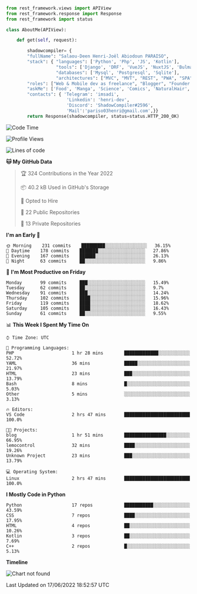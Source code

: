 ###
```python
from rest_framework.views import APIView
from rest_framework.response import Response
from rest_framework import status

class AboutMe(APIView):

    def get(self, request):

        shadowcompiler= {
        "fullName": "Salaou-Deen Henri-Joël Abiodoun PARAISO",
        "stack": { "languages": ['Python', 'Php', 'JS', 'Kotlin'],
                   "tools": ['Django', 'DRF', 'VueJS', 'NuxtJS', 'Bulma', 'Beufy'],
                   "databases": ['Mysql', 'Postgresql', 'Sqlite'],
                   "architectures": ["MVC", "MVT", "REST", "PWA", "SPA"]},        
        "roles": ["Web & Mobile dev as freelance", "Blogger", "Founder at @henrid3v", "Mentor"],
        "askMe": ['Food', 'Manga', 'Science', 'Comics', 'NaturalHair', 'Photography', 'Tech', 'Programming'],
        "contacts": { 'Telegram': 'imsadi',
                       'Linkedin': 'henri-dev',
                       'Discord': 'ShadowCompiler#2596',
                       'Mail':'pariso03henri@gmail.com',}}
        return Response(shadowcompiler, status=status.HTTP_200_OK)

```                    

<!--START_SECTION:waka-->
![Code Time](http://img.shields.io/badge/Code%20Time-0%20secs-blue)

![Profile Views](http://img.shields.io/badge/Profile%20Views-3-blue)

![Lines of code](https://img.shields.io/badge/From%20Hello%20World%20I%27ve%20Written-57%20Thousand%20lines%20of%20code-blue)

**🐱 My GitHub Data** 

> 🏆 324 Contributions in the Year 2022
 > 
> 📦 40.2 kB Used in GitHub's Storage 
 > 
> 💼 Opted to Hire
 > 
> 📜 22 Public Repositories 
 > 
> 🔑 13 Private Repositories  
 > 
**I'm an Early 🐤** 

```text
🌞 Morning    231 commits    █████████░░░░░░░░░░░░░░░░   36.15% 
🌆 Daytime    178 commits    ███████░░░░░░░░░░░░░░░░░░   27.86% 
🌃 Evening    167 commits    ██████░░░░░░░░░░░░░░░░░░░   26.13% 
🌙 Night      63 commits     ██░░░░░░░░░░░░░░░░░░░░░░░   9.86%

```
📅 **I'm Most Productive on Friday** 

```text
Monday       99 commits     ███░░░░░░░░░░░░░░░░░░░░░░   15.49% 
Tuesday      62 commits     ██░░░░░░░░░░░░░░░░░░░░░░░   9.7% 
Wednesday    91 commits     ███░░░░░░░░░░░░░░░░░░░░░░   14.24% 
Thursday     102 commits    ████░░░░░░░░░░░░░░░░░░░░░   15.96% 
Friday       119 commits    ████░░░░░░░░░░░░░░░░░░░░░   18.62% 
Saturday     105 commits    ████░░░░░░░░░░░░░░░░░░░░░   16.43% 
Sunday       61 commits     ██░░░░░░░░░░░░░░░░░░░░░░░   9.55%

```


📊 **This Week I Spent My Time On** 

```text
⌚︎ Time Zone: UTC

💬 Programming Languages: 
PHP                      1 hr 28 mins        █████████████░░░░░░░░░░░░   52.72% 
YAML                     36 mins             █████░░░░░░░░░░░░░░░░░░░░   21.97% 
HTML                     23 mins             ███░░░░░░░░░░░░░░░░░░░░░░   13.79% 
Bash                     8 mins              █░░░░░░░░░░░░░░░░░░░░░░░░   5.03% 
Other                    5 mins              ░░░░░░░░░░░░░░░░░░░░░░░░░   3.13%

🔥 Editors: 
VS Code                  2 hrs 47 mins       █████████████████████████   100.0%

🐱‍💻 Projects: 
blog                     1 hr 51 mins        ████████████████░░░░░░░░░   66.95% 
lemocontrol              32 mins             ████░░░░░░░░░░░░░░░░░░░░░   19.26% 
Unknown Project          23 mins             ███░░░░░░░░░░░░░░░░░░░░░░   13.79%

💻 Operating System: 
Linux                    2 hrs 47 mins       █████████████████████████   100.0%

```

**I Mostly Code in Python** 

```text
Python                   17 repos            ███████████░░░░░░░░░░░░░░   43.59% 
CSS                      7 repos             ████░░░░░░░░░░░░░░░░░░░░░   17.95% 
HTML                     4 repos             ██░░░░░░░░░░░░░░░░░░░░░░░   10.26% 
Kotlin                   3 repos             ██░░░░░░░░░░░░░░░░░░░░░░░   7.69% 
C++                      2 repos             █░░░░░░░░░░░░░░░░░░░░░░░░   5.13%

```


**Timeline**

![Chart not found](https://raw.githubusercontent.com/shadowcompiler/shadowcompiler/main/charts/bar_graph.png) 


 Last Updated on 17/06/2022 18:52:57 UTC
<!--END_SECTION:waka-->
